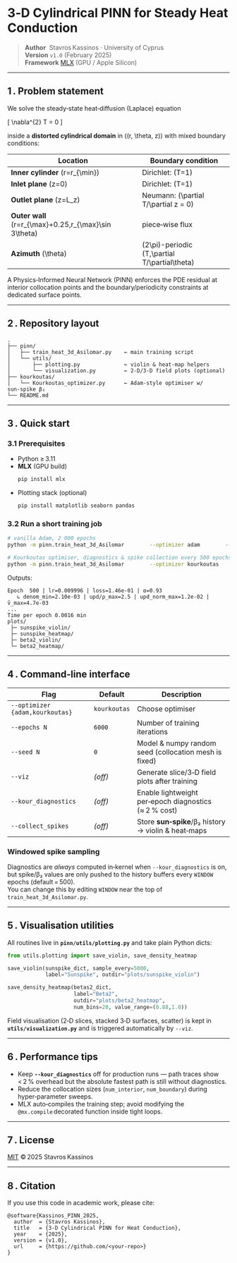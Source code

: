 # 3‑D Cylindrical PINN for Steady Heat Conduction

> **Author**  Stavros Kassinos · University of Cyprus  
> **Version** `v1.0` (February 2025)  
> **Framework** [MLX](https://github.com/ml-explore/mlx) (GPU / Apple Silicon)

---

## 1 . Problem statement

We solve the steady‑state heat‑diffusion (Laplace) equation  

\[
\nabla^{2} T = 0
\]

inside a **distorted cylindrical domain** in \((r, \theta, z)\) with mixed boundary
conditions:

| Location | Boundary condition |
|----------|--------------------|
| **Inner cylinder** \(r=r_{\min}\) | Dirichlet: \(T=1\) |
| **Inlet plane** \(z=0\) | Dirichlet: \(T=1\) |
| **Outlet plane** \(z=L_z\) | Neumann: \(\partial T/\partial z = 0\) |
| **Outer wall** \(r=r_{\max}+0.25\,r_{\max}\sin 3\theta\) | piece‑wise flux |
| **Azimuth** \(\theta\) | \(2\pi\)-periodic \(T,\partial T/\partial\theta\) |

A Physics‑Informed Neural Network (PINN) enforces the PDE residual at
interior collocation points and the boundary/periodicity constraints
at dedicated surface points.

---

## 2 . Repository layout

```
.
├── pinn/
│   ├── train_heat_3d_Asilomar.py    ← main training script
│   └── utils/
│       ├── plotting.py              ← violin & heat‑map helpers
│       └── visualization.py         ← 2‑D/3‑D field plots (optional)
├── kourkoutas/
│   └── Kourkoutas_optimizer.py      ← Adam‑style optimiser w/ sun‑spike β₂
└── README.md
```

---

## 3 . Quick start

### 3.1 Prerequisites

* Python ≥ 3.11  
* **MLX** (GPU build)  
  ```bash
  pip install mlx
  ```
* Plotting stack (optional)  
  ```bash
  pip install matplotlib seaborn pandas
  ```

### 3.2 Run a short training job

```bash
# vanilla Adam, 2 000 epochs
python -m pinn.train_heat_3d_Asilomar        --optimizer adam        --epochs 2000        --viz
```

```bash
# Kourkoutas optimiser, diagnostics & spike collection every 500 epochs
python -m pinn.train_heat_3d_Asilomar        --optimizer kourkoutas        --epochs 20000        --viz        --kour_diagnostics        --collect_spikes
```

Outputs:

```
Epoch  500 | lr=0.009996 | loss=1.46e-01 | α=0.93
   ↳ denom_min=2.10e-03 | upd/ρ_max=2.5 | upd_norm_max=1.2e-02 | v̂_max=4.7e-03
...
Time per epoch 0.0016 min
plots/
 ├─ sunspike_violin/
 ├─ sunspike_heatmap/
 ├─ beta2_violin/
 └─ beta2_heatmap/
```

---

## 4 . Command‑line interface

| Flag | Default | Description |
|------|---------|-------------|
| `--optimizer {adam,kourkoutas}` | `kourkoutas` | Choose optimiser |
| `--epochs N` | `6000` | Number of training iterations |
| `--seed N` | `0` | Model & numpy random seed (collocation mesh is fixed) |
| `--viz` | *(off)* | Generate slice/3‑D field plots after training |
| `--kour_diagnostics` | *(off)* | Enable lightweight per‑epoch diagnostics (≈ 2 % cost) |
| `--collect_spikes` | *(off)* | Store **sun‑spike**/β₂ history → violin & heat‑maps |

### Windowed spike sampling

Diagnostics are *always* computed in‑kernel when `--kour_diagnostics` is on,
but spike/β₂ values are only pushed to the history buffers every `WINDOW`
epochs (default = 500).  
You can change this by editing `WINDOW` near the top of
`train_heat_3d_Asilomar.py`.

---

## 5 . Visualisation utilities

All routines live in **`pinn/utils/plotting.py`** and take plain Python
dicts:

```python
from utils.plotting import save_violin, save_density_heatmap

save_violin(sunspike_dict, sample_every=5000,
            label="Sunspike", outdir="plots/sunspike_violin")

save_density_heatmap(betas2_dict,
                     label="Beta2",
                     outdir="plots/beta2_heatmap",
                     num_bins=20, value_range=(0.88,1.0))
```

Field visualisation (2‑D slices, stacked 3‑D surfaces, scatter) is kept
in **`utils/visualization.py`** and is triggered automatically by `--viz`.

---

## 6 . Performance tips

* Keep **`--kour_diagnostics`** off for production runs — path traces show
  < 2 % overhead but the absolute fastest path is still without diagnostics.
* Reduce the collocation sizes (`num_interior`, `num_boundary`) during
  hyper‑parameter sweeps.
* MLX auto‑compiles the training step; avoid modifying the
  `@mx.compile` decorated function inside tight loops.

---

## 7 . License

[MIT](LICENSE) © 2025 Stavros Kassinos

---

## 8 . Citation

If you use this code in academic work, please cite:

```
@software{Kassinos_PINN_2025,
  author  = {Stavros Kassinos},
  title   = {3‑D Cylindrical PINN for Heat Conduction},
  year    = {2025},
  version = {v1.0},
  url     = {https://github.com/<your‑repo>}
}
```
